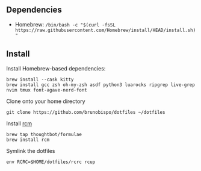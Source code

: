 ## Dependencies

- Homebrew: `/bin/bash -c "$(curl -fsSL https://raw.githubusercontent.com/Homebrew/install/HEAD/install.sh)"`

## Install

Install Homebrew-based dependencies:

    brew install --cask kitty
    brew install gcc zsh oh-my-zsh asdf python3 luarocks ripgrep live-grep nvim tmux font-agave-nerd-font

Clone onto your home directory

    git clone https://github.com/brunobispo/dotfiles ~/dotfiles

Install [rcm](https://github.com/thoughtbot/rcm)

    brew tap thoughtbot/formulae
    brew install rcm

Symlink the dotfiles

    env RCRC=$HOME/dotfiles/rcrc rcup
